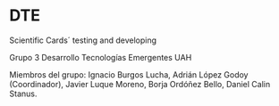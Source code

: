 # DTE
Scientific Cards´ testing and developing

Grupo 3 Desarrollo Tecnologías Emergentes
                UAH
								
	
  Miembros del grupo:
  Ignacio Burgos Lucha,
  Adrián López Godoy (Coordinador),
  Javier Luque Moreno,
  Borja Ordóñez Bello,
  Daniel Calin Stanus.
